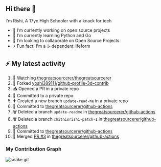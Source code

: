 ## Hi there 👋

I'm Rishi, A 17yo High Schooler with a knack for tech

- 🔭 I’m currently working on open source projects
- 🌱 I’m currently learning Python and Go
- 👯 I’m looking to collaborate on Open Source Projects
- ⚡ Fun fact: I'm a ☕ dependent lifeform


## :zap: My latest activity

<!--START_SECTION:activity-->
1. 🔔 Watching [thegreatsourcerer/thegreatsourcerer](https://github.com/thegreatsourcerer/thegreatsourcerer)
2. 🍴 Forked [yoshi389111/github-profile-3d-contrib](https://github.com/yoshi389111/github-profile-3d-contrib)
3. 📥 Opened a PR in a private repo
4. 📝 Committed to a private repo
5. ➕ Created a new branch `update-read-me` in a private repo
6. 📝 Committed to [thegreatsourcerer/github-actions](https://github.com/thegreatsourcerer/github-actions/commit/9c95c6b126eed7186c941ffb85aca2ea508543fb)
7. 🗑️ Deleted a branch `update-readme` in [thegreatsourcerer/github-actions](https://github.com/thegreatsourcerer/github-actions)
8. 🗑️ Deleted a branch `chitnisrishi-patch-1` in [thegreatsourcerer/github-actions](https://github.com/thegreatsourcerer/github-actions)
9. 📝 Committed to [thegreatsourcerer/github-actions](https://github.com/thegreatsourcerer/github-actions/commit/85fdf3166346bfa56817c836c3d21cb8fba66b8d)
10. 🔀 Merged [PR #3](https://github.com/thegreatsourcerer/github-actions/pull/3) in [thegreatsourcerer/github-actions](https://github.com/thegreatsourcerer/github-actions)
<!--END_SECTION:activity-->


### My Contribution Graph

![snake gif](https://github.com/thegreatsourcerer/thegreatsourcerer/blob/output/ocean.gif)

